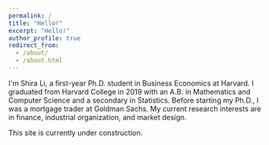 ```yaml
---
permalink: /
title: "Hello!"
excerpt: "Hello!"
author_profile: true
redirect_from: 
  - /about/
  - /about.html
---
```


I'm Shira Li, a first-year Ph.D. student in Business Economics at Harvard. I graduated from Harvard College in 2019 with an A.B. in Mathematics and Computer Science and a secondary in Statistics. Before starting my Ph.D., I was a mortgage trader at Goldman Sachs. My current research interests are in finance, industrial organization, and market design.

This site is currently under construction.
